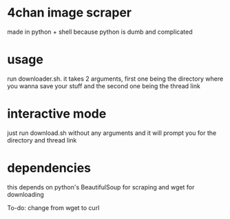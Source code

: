 # 4chan image scraper
made in python + shell because python is dumb and complicated 

# usage
run downloader.sh.
it takes 2 arguments, first one being the directory where you wanna save your stuff and the second one being the thread link
# interactive mode
just run download.sh without any arguments and it will prompt you for the directory and thread link
# dependencies
this depends on python's BeautifulSoup for scraping and wget for downloading

To-do: change from wget to curl
